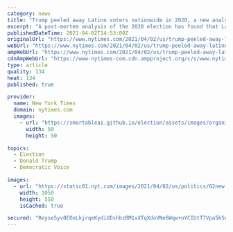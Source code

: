 ```yaml
---
category: news
title: "Trump peeled away Latino voters nationwide in 2020, a new analysis found."
excerpt: "A post-mortem analysis of the 2020 election has found that Latino voters played a meaningful role in tipping the Senate and the presidency to the Democrats, but that former President Donald J. Trump’s concerted effort to peel away Latino support ..."
publishedDateTime: 2021-04-02T14:53:00Z
originalUrl: "https://www.nytimes.com/2021/04/02/us/trump-peeled-away-latino-voters-nationwide-in-2020-a-new-analysis-found.html"
webUrl: "https://www.nytimes.com/2021/04/02/us/trump-peeled-away-latino-voters-nationwide-in-2020-a-new-analysis-found.html"
ampWebUrl: "https://www.nytimes.com/2021/04/02/us/trump-peeled-away-latino-voters-nationwide-in-2020-a-new-analysis-found.amp.html"
cdnAmpWebUrl: "https://www-nytimes-com.cdn.ampproject.org/c/s/www.nytimes.com/2021/04/02/us/trump-peeled-away-latino-voters-nationwide-in-2020-a-new-analysis-found.amp.html"
type: article
quality: 134
heat: 134
published: true

provider:
  name: New York Times
  domain: nytimes.com
  images:
    - url: "https://smartableai.github.io/election/assets/images/organizations/nytimes.com-50x50.jpg"
      width: 50
      height: 50

topics:
  - Election
  - Donald Trump
  - Democratic Voice

images:
  - url: "https://static01.nyt.com/images/2021/04/02/us/politics/02new-washington-briefing-latino-voters/02new-washington-briefing-latino-voters-facebookJumbo.jpg"
    width: 1050
    height: 550
    isCached: true

secured: "Reyse5yv0EOoLkjrqeKydiUDshbzBM1xXTqXdoVNe6Wqw+oYCIUtT7Vpa5kSnjzi7ZuaaHUn6lT2x3yp7J3cyZkVM2aueX4JevR4qR9wAthgT2M8yYv2Ml6zbAGxO+sUlFvKvMEa3agSd1CT5AoAVsPO1Oj12NDD9Cwcx4lrhAqUbFFSb2KFLT5c6XBnfMPooz/fYuiVSk24zUUFHEcezs4gUgr4g73JU72Geuy+VD0BzPA9l0yOulA5+zw0F1zmnn5b1mcAAJJaq7usvdiOnwPS2LBzpUrcYQJYBUjplJ7OVN5FHVtH4UveYNYO6nlRfAqdgi5bmvWXw0dZqw/VqyYdvsDlsCn/BbHQT9p3tuQ=;orNWEnucsIulemgbwiZBcg=="
---
```



